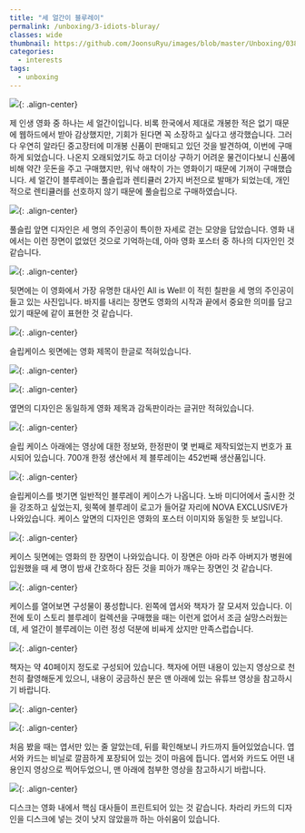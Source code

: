 ```yaml
---
title: "세 얼간이 블루레이"
permalink: /unboxing/3-idiots-bluray/
classes: wide
thumbnail: https://github.com/JoonsuRyu/images/blob/master/Unboxing/038/00.jpg?raw=true
categories:
  - interests
tags:
  - unboxing
---
```


![](https://github.com/JoonsuRyu/images/blob/master/Unboxing/038/00.jpg?raw=true){: .align-center}

제 인생 영화 중 하나는 세 얼간이입니다. 비록 한국에서 제대로 개봉한 적은 없기 때문에 웹하드에서 받아 감상했지만, 기회가 된다면 꼭 소장하고 싶다고 생각했습니다. 그러다 우연히 알라딘 중고장터에 미개봉 신품이 판매되고 있던 것을 발견하여, 이번에 구매하게 되었습니다. 나온지 오래되었기도 하고 더이상 구하기 어려운 물건이다보니 신품에 비해 약간 웃돈을 주고 구매했지만, 워낙 애착이 가는 영화이기 때문에 기꺼이 구매했습니다. 세 얼간이 블루레이는 풀슬립과 렌티큘러 2가지 버전으로 발매가 되었는데, 개인적으로 렌티큘러를 선호하지 않기 때문에 풀슬립으로 구매하였습니다.

![](https://github.com/JoonsuRyu/images/blob/master/Unboxing/038/01.jpg?raw=true){: .align-center}

풀슬립 앞면 디자인은 세 명의 주인공이 특이한 자세로 걷는 모양을 답았습니다. 영화 내에서는 이런 장면이 없었던 것으로 기억하는데, 아마 영화 포스터 중 하나의 디자인인 것 같습니다.

![](https://github.com/JoonsuRyu/images/blob/master/Unboxing/038/02.jpg?raw=true){: .align-center}

뒷면에는 이 영화에서 가장 유명한 대사인 All is Well! 이 적힌 칠판을 세 명의 주인공이 들고 있는 사진입니다. 바지를 내리는 장면도 영화의 시작과 끝에서 중요한 의미를 담고 있기 때문에 같이 표현한 것 같습니다.

![](https://github.com/JoonsuRyu/images/blob/master/Unboxing/038/03.jpg?raw=true){: .align-center}

슬립케이스 윗면에는 영화 제목이 한글로 적혀있습니다.

![](https://github.com/JoonsuRyu/images/blob/master/Unboxing/038/04.jpg?raw=true){: .align-center}

![](https://github.com/JoonsuRyu/images/blob/master/Unboxing/038/05.jpg?raw=true){: .align-center}

옆면의 디자인은 동일하게 영화 제목과 감독판이라는 글귀만 적혀있습니다.

![](https://github.com/JoonsuRyu/images/blob/master/Unboxing/038/06.jpg?raw=true){: .align-center}

슬립 케이스 아래에는 영상에 대한 정보와, 한정판이 몇 번째로 제작되었는지 번호가 표시되어 있습니다. 700개 한정 생산에서 제 블루레이는 452번째 생산품입니다.

![](https://github.com/JoonsuRyu/images/blob/master/Unboxing/038/07.jpg?raw=true){: .align-center}

슬립케이스를 벗기면 일반적인 블루레이 케이스가 나옵니다. 노바 미디어에서 출시한 것을 강조하고 싶었는지, 윗쪽에 블루레이 로고가 들어갈 자리에 NOVA EXCLUSIVE가 나와있습니다. 케이스 앞면의 디자인은 영화의 포스터 이미지와 동일한 듯 보입니다.

![](https://github.com/JoonsuRyu/images/blob/master/Unboxing/038/08.jpg?raw=true){: .align-center}

케이스 뒷면에는 영화의 한 장면이 나와있습니다. 이 장면은 아마 라주 아버지가 병원에 입원했을 때 세 명이 밤새 간호하다 잠든 것을 피아가 깨우는 장면인 것 같습니다.

![](https://github.com/JoonsuRyu/images/blob/master/Unboxing/038/09.jpg?raw=true){: .align-center}

케이스를 열어보면 구성물이 풍성합니다. 왼쪽에 엽서와 책자가 잘 모셔저 있습니다. 이전에 토이 스토리 블루레이 컬렉션을 구매했을 때는 이런게 없어서 조금 실망스러웠는데, 세 얼간이 블루레이는 이런 정성 덕분에 비싸게 샀지만 만족스럽습니다.

![](https://github.com/JoonsuRyu/images/blob/master/Unboxing/038/10.jpg?raw=true){: .align-center}

책자는 약 40페이지 정도로 구성되어 있습니다. 책자에 어떤 내용이 있는지 영상으로 천천히 촬영해둔게 있으니, 내용이 궁금하신 분은 맨 아래에 있는 유튜브 영상을 참고하시기 바랍니다.

![](https://github.com/JoonsuRyu/images/blob/master/Unboxing/038/11.jpg?raw=true){: .align-center}

![](https://github.com/JoonsuRyu/images/blob/master/Unboxing/038/12.jpg?raw=true){: .align-center}

처음 봤을 때는 엽서만 있는 줄 알았는데, 뒤를 확인해보니 카드까지 들어있었습니다. 엽서와 카드는 비닐로 깔끔하게 포장되어 있는 것이 마음에 듭니다. 엽서와 카드도 어떤 내용인지 영상으로 찍어두었으니, 맨 아래에 첨부한 영상을 참고하시기 바랍니다.

![](https://github.com/JoonsuRyu/images/blob/master/Unboxing/038/13.jpg?raw=true){: .align-center}

디스크는 영화 내에서 핵심 대사들이 프린트되어 있는 것 같습니다. 차라리 카드의 디자인을 디스크에 넣는 것이 낫지 않았을까 하는 아쉬움이 있습니다.